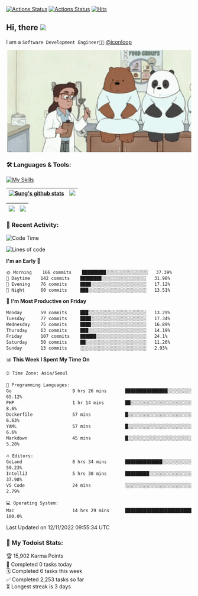 
[![Actions Status](https://github.com/ddok2/ddok2/workflows/Todoist%20Readme/badge.svg)](https://github.com/ddok2/ddok2/actions)
[![Actions Status](https://github.com/ddok2/ddok2/workflows/wakatime-stats/badge.svg)](https://github.com/ddok2/ddok2/actions)
[![Hits](https://hits.seeyoufarm.com/api/count/incr/badge.svg?url=https%3A%2F%2Fgithub.com%2Fddok2&count_bg=%23FF9595&title_bg=%23555555&icon=github.svg&icon_color=%23FFFFFF&title=hits&edge_flat=false)](https://hits.seeyoufarm.com)

<!-- ![visitors](https://visitor-badge.laobi.icu/badge?page_id=ddok2.ddok2) -->
## Hi, there <img src="https://raw.githubusercontent.com/MartinHeinz/MartinHeinz/master/wave.gif" width="3%">

I am a `Software Development Engineer🧑‍💻` [@iconloop](https://github.com/iconloop)


<p align="center">
    <img align="center" alt="GIF" src="img/debugging.gif" />
</p>


### 🛠 Languages & Tools:

[![My Skills](https://skillicons.dev/icons?i=go,js,ts,py,express,react,svelte,jquery,pug,mongodb,mysql,redis,aws,docker,kubernetes)](https://skillicons.dev)


| <a href="https://github-readme-stats.vercel.app/api?username=ddok2&show_icons=true&include_all_commits=true&count_private=true&theme=buefy&hide_border=true"><img align="center" src="https://github-readme-stats.vercel.app/api?username=ddok2&show_icons=true&include_all_commits=true&count_private=true&theme=buefy&hide_border=true" alt="Sung's github stats" /></a> | <a href="https://github.com/ddok2"><img src="http://github-readme-streak-stats.herokuapp.com?user=ddok2&hide_border=true" /></a> |
| ------------- |------------- |


| <a href="https://github.com/ddok2"><img align="center" src="https://github-readme-stats.vercel.app/api/top-langs/?username=ddok2&theme=buefy&hide=html,css&hide_border=true" /></a> | <a href="https://github.com/ddok2"><img align="center" src="https://activity-graph.herokuapp.com/graph?username=ddok2&theme=github&hide_border=true" height="250" /></a> |
| ------------- |--------------------------------------------------------------------------------------------------------------------------------------------------------------------------|


<!-- <details open>
    <summary>📈 My GitHub Stats</summary>
    <p align="center">
        <a href="https://github.com/ddok2">
            <img align="center" src="https://github-readme-stats.vercel.app/api?username=ddok2&show_icons=true&include_all_commits=true&count_private=true&theme=buefy&hide_border=true" alt="Sung's github stats" />
        </a>
    </p>
</details>
<details>
    <summary>💬 Top Languages</summary>
    <p align="center"> 
        <a href="https://github.com/ddok2">
            <img align="center" src="https://github-readme-stats.vercel.app/api/top-langs/?username=ddok2&layout=compact&theme=buefy&hide=html,css&hide_border=true" />
        </a>
    </p>
</details> -->


### 🌈 Recent Activity:
<!--START_SECTION:waka-->
![Code Time](http://img.shields.io/badge/Code%20Time-1%2C856%20hrs%2058%20mins-blue)

![Lines of code](https://img.shields.io/badge/From%20Hello%20World%20I%27ve%20Written-1%20Million%20lines%20of%20code-blue)

**I'm an Early 🐤** 

```text
🌞 Morning    166 commits    █████████░░░░░░░░░░░░░░░░   37.39% 
🌆 Daytime    142 commits    ████████░░░░░░░░░░░░░░░░░   31.98% 
🌃 Evening    76 commits     ████░░░░░░░░░░░░░░░░░░░░░   17.12% 
🌙 Night      60 commits     ███░░░░░░░░░░░░░░░░░░░░░░   13.51%

```
📅 **I'm Most Productive on Friday** 

```text
Monday       59 commits     ███░░░░░░░░░░░░░░░░░░░░░░   13.29% 
Tuesday      77 commits     ████░░░░░░░░░░░░░░░░░░░░░   17.34% 
Wednesday    75 commits     ████░░░░░░░░░░░░░░░░░░░░░   16.89% 
Thursday     63 commits     ███░░░░░░░░░░░░░░░░░░░░░░   14.19% 
Friday       107 commits    ██████░░░░░░░░░░░░░░░░░░░   24.1% 
Saturday     50 commits     ██░░░░░░░░░░░░░░░░░░░░░░░   11.26% 
Sunday       13 commits     ░░░░░░░░░░░░░░░░░░░░░░░░░   2.93%

```


📊 **This Week I Spent My Time On** 

```text
⌚︎ Time Zone: Asia/Seoul

💬 Programming Languages: 
Go                       9 hrs 26 mins       ████████████████░░░░░░░░░   65.12% 
PHP                      1 hr 14 mins        ██░░░░░░░░░░░░░░░░░░░░░░░   8.6% 
Dockerfile               57 mins             █░░░░░░░░░░░░░░░░░░░░░░░░   6.63% 
YAML                     57 mins             █░░░░░░░░░░░░░░░░░░░░░░░░   6.6% 
Markdown                 45 mins             █░░░░░░░░░░░░░░░░░░░░░░░░   5.28%

🔥 Editors: 
GoLand                   8 hrs 34 mins       ██████████████░░░░░░░░░░░   59.23% 
IntelliJ                 5 hrs 30 mins       █████████░░░░░░░░░░░░░░░░   37.98% 
VS Code                  24 mins             ░░░░░░░░░░░░░░░░░░░░░░░░░   2.79%

💻 Operating System: 
Mac                      14 hrs 29 mins      █████████████████████████   100.0%

```


 Last Updated on 12/11/2022 09:55:34 UTC
<!--END_SECTION:waka-->

### 🚧 My Todoist Stats:
<!-- TODO-IST:START -->
🏆  15,902 Karma Points           
🌸  Completed 0 tasks today           
🗓  Completed 6 tasks this week           
✅  Completed 2,253 tasks so far           
⏳  Longest streak is 3 days
<!-- TODO-IST:END -->

